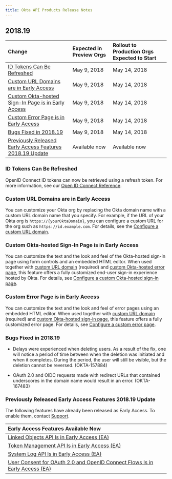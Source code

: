 ```yaml
---
title: Okta API Products Release Notes
---
```


## 2018.19

| Change | Expected in Preview Orgs | Rollout to Production Orgs Expected to Start |
| :---------- | :--------------------------------- | :----------------------------------------------------------- |
| [ID Tokens Can Be Refreshed](#id-tokens-can-be-refreshed)| May 9, 2018 | May 14, 2018 |
| [Custom URL Domains are in Early Access](#custom-url-domains-are-in-early-access)| May 9, 2018 | May 14, 2018 |
| [Custom Okta-hosted Sign-In Page is in Early Access](#custom-okta-hosted-sign-in-page-is-in-early-access)| May 9, 2018 | May 14, 2018 |
| [Custom Error Page is in Early Access](#custom-error-page-is-in-early-access)| May 9, 2018 | May 14, 2018 |
| [Bugs Fixed in 2018.19](#bugs-fixed-in-2018-19) | May 9, 2018 | May 14, 2018 |
| [Previously Released Early Access Features 2018.19 Update](#previously-released-early-access-features-2018-19-update) | Available now | Available now |

### ID Tokens Can Be Refreshed

OpenID Connect ID tokens can now be retrieved using a refresh token. For more information, see our [Open ID Connect Reference](/docs/reference/api/oidc/).

### Custom URL Domains are in Early Access

You can customize your Okta org by replacing the Okta domain name with a custom URL domain name that you specify. For example, if the URL of your Okta org is `https://{yourOktaDomain}`, you can configure a custom URL for the org such as `https://id.example.com`. For details, see the [Configure a custom URL domain](https://help.okta.com/en/prod/Content/Topics/Settings/custom-url-domain.htm).

### Custom Okta-hosted Sign-In Page is in Early Access

You can customize the text and the look and feel of the Okta-hosted sign-in page using form controls and an embedded HTML editor. When used together with [custom URL domain](https://help.okta.com/en/prod/Content/Topics/Settings/custom-url-domain.htm) (required) and [custom Okta-hosted error page](https://help.okta.com/en/prod/Content/Topics/Settings/custom-error-pages.htm), this feature offers a fully customized end-user sign-in experience hosted by Okta. For details, see [Configure a custom Okta-hosted sign-in page](https://help.okta.com/en/prod/Content/Topics/Settings/custom-okta-hosted-sign-in-page.htm).

### Custom Error Page is in Early Access

You can customize the text and the look and feel of error pages using an embedded HTML editor. When used together with [custom URL domain](https://help.okta.com/en/prod/Content/Topics/Settings/custom-url-domain.htm) (required) and [custom Okta-hosted sign-in page](https://help.okta.com/en/prod/Content/Topics/Settings/custom-okta-hosted-sign-in-page.htm), this feature offers a fully customized error page. For details, see [Configure a custom error page](https://help.okta.com/en/prod/Content/Topics/Settings/custom-error-pages.htm).

### Bugs Fixed in 2018.19

* Delays were experienced when deleting users. As a result of the fix, one will notice a period of time between when the deletion was initiated and when it completes.  During the period, the user will still be visible, but the deletion cannot be reversed. (OKTA-157884)

* OAuth 2.0 and OIDC requests made with redirect URLs that contained underscores in the domain name would result in an error. (OKTA-167483)

### Previously Released Early Access Features 2018.19 Update

The following features have already been released as Early Access. To enable them, contact [Support](https://support.okta.com/help/open_case).

| Early Access Features Available Now
| :------------------------------------------------- |
| [Linked Objects API Is in Early Access (EA)](#linked-objects-api-in-early-access-ea) |
| [Token Management API Is in Early Access (EA)](#token-management-api-is-in-early-access-ea) |
| [System Log API Is in Early Access (EA)](#system-log-api-is-in-early-access-ea) |
| [User Consent for OAuth 2.0 and OpenID Connect Flows Is in Early Access (EA)](#user-consent-for-oauth-20-and-openid-connect-flows-in-early-availability-ea) |
